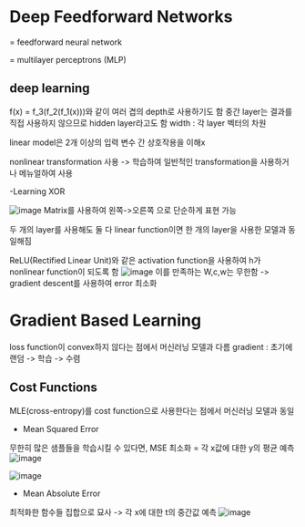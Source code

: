 Deep Feedforward Networks
====
= feedforward neural network 

= multilayer perceptrons (MLP)

deep learning
---
f(x) = f_3(f_2(f_1(x)))와 같이 여러 겹의 depth로 사용하기도 함
중간 layer는 결과를 직접 사용하지 않으므로 hidden layer라고도 함
width : 각 layer 벡터의 차원


linear model은 2개 이상의 입력 변수 간 상호작용을 이해x

nonlinear transformation 사용
-> 학습하여 일반적인 transformation을 사용하거나 메뉴얼하여 사용


-Learning XOR

![image](https://user-images.githubusercontent.com/89207256/169994670-0dc821be-1272-43da-b05d-b7cf10069262.png)
Matrix를 사용하여 왼쪽->오른쪽 으로 단순하게 표현 가능

두 개의 layer를 사용해도 둘 다 linear function이면 한 개의 layer을 사용한 모델과 동일해짐

ReLU(Rectified Linear Unit)와 같은 activation function을 사용하여 h가 nonlinear function이 되도록 함
![image](https://user-images.githubusercontent.com/89207256/169995150-089dd1bf-dc50-482d-8a40-3485c9a2d060.png)
이를 만족하는 W,c,w는 무한함
-> gradient descent를 사용하여 error 최소화


Gradient Based Learning
====

loss function이 convex하지 않다는 점에서 머신러닝 모델과 다름
gradient : 초기에 랜덤 -> 학습 -> 수렴


Cost Functions
---
MLE(cross-entropy)를 cost function으로 사용한다는 점에서 머신러닝 모델과 동일

- Mean Squared Error 

무한히 많은 샘플들을 학습시킬 수 있다면, MSE 최소화 = 각 x값에 대한 y의 평균 예측
![image](https://user-images.githubusercontent.com/89207256/169997066-a161429b-54d2-4eca-9e8f-0bfb7a0d953c.png)

![image](https://user-images.githubusercontent.com/89207256/169997105-b316656e-5c47-419e-904d-bc74f0bcf9d0.png)


- Mean Absolute Error

최적화한 함수들 집합으로 묘사 -> 각 x에 대한 t의 중간값 예측
![image](https://user-images.githubusercontent.com/89207256/169997837-4d07ed42-19b1-4ed6-8e2c-8bce24f924bc.png)

